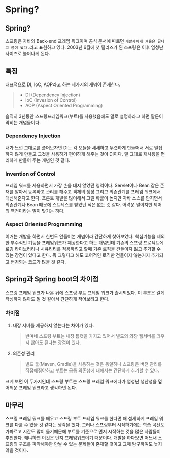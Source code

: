 # Spring?

## Spring?

스프링은 자바의 Back-end 프레임 워크이며 공식 문서에 따르면 `개발자에게 겨울은 끝나고 봄이 왔다.`라고 표현하고 있다. 
2003년 6월에 첫 릴리즈가 된 스프링은 이후 엄청난 사이즈로 불어나게 된다.

## 특징

대표적으로 DI, IoC, AOP라고 하는 세가지의 개념이 존재한다. 
> - DI (Dependency Injection)
> - IoC (Invesion of Control)
> - AOP (Aspect Oriented Programming)  

솔직히 3년동안 스프링프레임워크(부트)를 사용했음에도 말로 설명하라고 하면 말문이 막히는 개념들이다.

### Dependency Injection
내가 느낀 그대로를 풀어보자면 DI는 각 모듈을 세세하고 뚜렷하게 만들어서 서로 밀접하지 않게 만들고 그것을 사용하기 편이하게 해주는 것이 DI이다. 말 그대로 재사용을 편리하게 만들어 주는 개념인 것 같다.  

### Invention of Control
프레임 워크를 사용하면서 가장 손을 대지 않았던 영역이다. Servlet이나 Bean 같은 존재를 알아서 등록하고 관리를 해주고 객체의 생성 그리고 의존관계를 프레임 워크에서 대신해준다고 한다. 프론트 개발을 많이해서 그럴 확률이 높지만 자바 소스를 만지면서 의존관계나 Bean 때문에 스트레스를 받았던 적은 없는 것 같다. 어려운 말이지만 제어의 역전이라는 말이 맞기는 하다.

### Aspect Oriented Programming
이거는 개발을 하면서 한번도 안들어본 개념이라 간단하게 찾아보았다. 핵심기능을 제외한 부수적인 기능을 프레임워크가 제공한다고 하는 개념인데 기존의 스프링 프로젝트에 로깅 라이브러리나 시큐리티를 적용하려고 할때 기존 로직을 건들이지 않고 추가할 수 있는 장점이 있다고 한다. 뭐 그렇다고 해도 코어적인 로직만 건들이지 않는거지 추가되고 변경되는 코드가 많을 것 같다. 


## Spring과 Spring boot의 차이점

스프링 프레임 워크가 나온 뒤에 스프링 부트 프레임 워크가 출시되었다. 
이 부분은 길게 작성하지 않아도 될 것 같아서 간단하게 적어보려고 한다. 

### 차이점

1. 내장 서버를 제공하지 않는다는 차이가 있다. 
    > 반며네 스프링 부트는 내장 톰캣을 가지고 있어서 별도의 외장 웹서버를 띄우지 않아도 된다는 장점이 있다. 
2. 의존성 관리
    > 빌드 툴(Maven, Gradle)을 사용하는 것은 동일하나 스프링은 버전 관리를 직접해줘야하고 부트는 공통 의존성에 대해서는 간단하게 추가할 수 있다.

크게 보면 이 두가지인데 스프링 부트는 스프링 프레임 워크에다가 엄청난 생산성을 덮어씌운 프레임 워크라고 생각하면 된다. 

## 마무리

스프링 프레임 워크를 배우고 스프링 부트 프레임 워크를 한다면 꽤 섬세하게 프레임 워크를 다룰 수 있을 것 같다는 생각을 했다.
그러나 스프링부터 시작하기에는 학습 곡선도 가파르고 시간도 많이 들기때문에 부트를 기준으로 먼저 시작하는 것을 많은 사람들이 추천한다. 왜냐하면 이것은 단지 프레임워크이기 때문이다. 개발을 하다보면 어느새 스프링의 구조를 파악해야만 만날 수 있는 문제들이 존재할 것이고 그때 탐구하여도 늦지 않을 것이다. 
